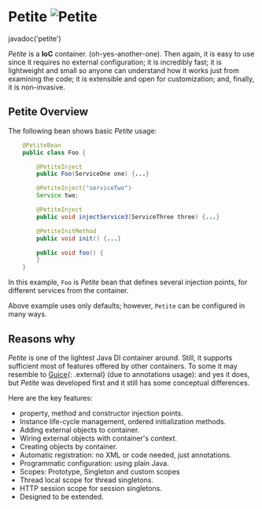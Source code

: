 # Petite ![Petite](petite.png "Petite!")

<js>javadoc('petite')</js>

*Petite* is a **IoC** container. (oh-yes-another-one). Then again, it
is easy to use since it requires no external configuration; it is
incredibly fast; it is lightweight and small so anyone can understand
how it works just from examining the code; it is extensible and open for
customization; and, finally, it is non-invasive.

## Petite Overview

The following bean shows basic *Petite* usage:

~~~~~ java
    @PetiteBean
    public class Foo {

    	@PetiteInject
    	public Foo(ServiceOne one) {...}

    	@PetiteInject("serviceTwo")
    	Service two;

    	@PetiteInject
    	public void injectService3(ServiceThree three) {...}

    	@PetiteInitMethod
    	public void init() {...}

    	public void foo() {
    	}
    }
~~~~~

In this example, `Foo` is *Petite* bean that defines several injection
points, for different services from the container.

Above example uses only defaults; however, `Petite` can be configured in
many ways.

## Reasons why

*Petite* is one of the lightest Java DI container around. Still, it
supports sufficient most of features offered by other containers. To
some it may resemble to [Guice][1]{: .external} (due to annotations
usage): and yes it does, but *Petite* was developed first and it still
has some conceptual differences.

Here are the key features:

* property, method and constructor injection points.
* Instance life-cycle management, ordered initialization methods.
* Adding external objects to container.
* Wiring external objects with container's context.
* Creating objects by container.
* Automatic registration: no XML or code needed, just annotations.
* Programmatic configuration: using plain Java.
* Scopes: Prototype, Singleton and custom scopes
* Thread local scope for thread singletons.
* HTTP session scope for session singletons.
* Designed to be extended.


[1]: http://code.google.com/p/google-guice/
